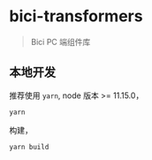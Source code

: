 # bici-transformers

> Bici PC 端组件库


## 本地开发

推荐使用 `yarn`, node 版本 >= 11.15.0，

```bash
yarn
```

构建，

```bash
yarn build
```